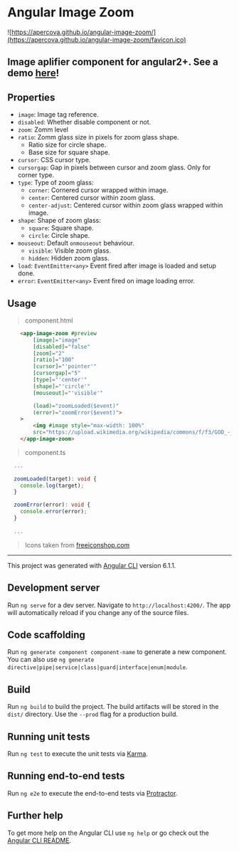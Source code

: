 # Angular Image Zoom
![https://apercova.github.io/angular-image-zoom/](https://apercova.github.io/angular-image-zoom/favicon.ico)  
## Image aplifier component for angular2+. See a demo [here](https://apercova.github.io/angular-image-zoom/)!

## Properties

- `image`: Image tag reference.  
- `disabled`: Whether disable component or not.  
- `zoom`: Zomm level  
- `ratio`: Zomm glass size in pixels for zoom glass shape. 
  - Ratio size for circle shape.  
  - Base size for square shape.  
- `cursor`: CSS cursor type.  
- `cursorgap`: Gap in pixels between cursor and zoom glass. Only for corner type.  
- `type`: Type of zoom glass:  
  - `corner`: Cornered cursor wrapped within image.  
  - `center`: Centered cursor within zoom glass.  
  - `center-adjust`: Centered cursor within zoom glass wrapped within image.
- `shape`: Shape of zoom glass:  
  - `square`: Square shape.  
  - `circle`: Circle shape.  
- `mouseout`: Default `onmouseout` behaviour.
  - `visible`: Visible zoom glass.
  - `hidden`: Hidden zoom glass.
- `load`: `EventEmitter<any>` Event fired after image is loaded and setup done.  
- `error`: `EventEmitter<any>` Event fired on image loading error.  

## Usage
> component.html
```html
    <app-image-zoom #preview
        [image]="image"
        [disabled]="false"
        [zoom]="2"
        [ratio]="100"
        [cursor]="'pointer'"
        [cursorgap]="5"
        [type]="'center'"
        [shape]="'circle'"
        [mouseout]="'visible'"

        (load)="zoomLoaded($event)"
        (error)="zoomError($event)">
    >
        <img #image style="max-width: 100%"
        src="https://upload.wikimedia.org/wikipedia/commons/f/f3/GOD_-_panoramio.jpg">
    </app-image-zoom>
```
> component.ts
```ts
  ...
  
  zoomLoaded(target): void {
    console.log(target);
  }

  zoomError(error): void {
    console.error(error);
  }
  
  ...
```

> Icons taken from [freeiconshop.com](http://freeiconshop.com/icon/zoom-in-icon-flat/)
---

This project was generated with [Angular CLI](https://github.com/angular/angular-cli) version 6.1.1.

## Development server

Run `ng serve` for a dev server. Navigate to `http://localhost:4200/`. The app will automatically reload if you change any of the source files.

## Code scaffolding

Run `ng generate component component-name` to generate a new component. You can also use `ng generate directive|pipe|service|class|guard|interface|enum|module`.

## Build

Run `ng build` to build the project. The build artifacts will be stored in the `dist/` directory. Use the `--prod` flag for a production build.

## Running unit tests

Run `ng test` to execute the unit tests via [Karma](https://karma-runner.github.io).

## Running end-to-end tests

Run `ng e2e` to execute the end-to-end tests via [Protractor](http://www.protractortest.org/).

## Further help

To get more help on the Angular CLI use `ng help` or go check out the [Angular CLI README](https://github.com/angular/angular-cli/blob/master/README.md).
